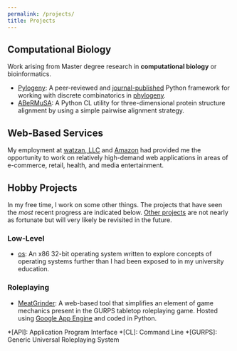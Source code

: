 ```yaml
---
permalink: /projects/
title: Projects
---
```


## Computational Biology

Work arising from Master degree research in **computational biology** or 
bioinformatics.

  - [Pylogeny](https://github.com/AlexSafatli/Pylogeny): A peer-reviewed and 
  [journal-published](https://peerj.com/articles/cs-9/) Python framework for 
  working with discrete combinatorics in 
  [phylogeny](http://en.wikipedia.org/wiki/Phylogenetics).
  - [ABeRMuSA](https://github.com/AlexSafatli/ABeRMuSA): A Python CL utility 
  for three-dimensional protein structure alignment by using a simple pairwise 
  alignment strategy.

## Web-Based Services

My employment at [watzan, LLC](http://watzan.com) and [Amazon](http://amazon.com) 
had provided me the opportunity to work on relatively high-demand web applications
in areas of e-commerce, retail, health, and media entertainment.

## Hobby Projects

In my free time, I work on some other things. The projects that have seen the 
*most* recent progress are indicated below. 
[Other projects](http://github.com/AlexSafatli/) are not nearly as fortunate 
but will very likely be revisited in the future.

### Low-Level

  - [os](https://github.com/AlexSafatli/os): An x86 32-bit operating system 
  written to explore concepts of operating systems further than I had been 
  exposed to in my university education.

### Roleplaying

  - [MeatGrinder](https://github.com/AlexSafatli/MeatGrinder): A web-based tool 
  that simplifies an element of game mechanics present in the GURPS tabletop 
  roleplaying game. Hosted using 
  [Google App Engine](https://cloud.google.com/appengine/docs) and coded in
  Python.

*[API]: Application Program Interface
*[CL]: Command Line
*[GURPS]: Generic Universal Roleplaying System
